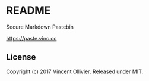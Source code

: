 README
======

Secure Markdown Pastebin

https://paste.vinc.cc


License
-------

Copyright (c) 2017 Vincent Ollivier. Released under MIT.
